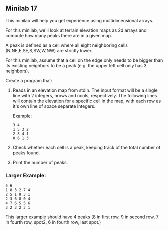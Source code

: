 ## Minilab 17

This minilab will help you get experience using
multidimensional arrays.

For this minilab, we'll look at terrain elevation
maps as 2d arrays and compute how many peaks there
are in a given map.

A peak is defined as a cell where all eight
neighboring cells (N,NE,E,SE,S,SW,W,NW)
are strictly lower.  

For this minilab, assume that a cell on the edge
only needs to be bigger than its existing neighbors
to be a peak (e.g. the upper left cell only has 3 neighbors).

Create a program that:
1. Reads in an elevation map from stdin.  The input
   format will be a single line with 2 integers,
   nrows and ncols, respectively.  The following
   lines will contain the elevation for a specific
   cell in the map, with each row as it's own line
   of space separate integers.

   Example:
   ```
   3 4
   1 5 3 2
   2 8 4 1
   0 6 1 3
   ```
2. Check whether each cell is a peak, keeping track
   of the total number of peaks found.
3. Print the number of peaks.


### Larger Example:
```
5 6
1 8 3 2 7 4
2 5 1 9 3 1
2 3 6 8 0 4
4 7 6 5 5 6
3 2 3 2 3 1
```

This larger example should have 4 peaks (8 in first row, 9 in second row, 7 in fourth row, spot2, 6 in fourth row, last spot.)
